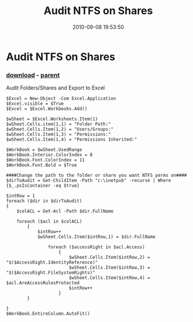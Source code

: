 ﻿---
pid:            2125
poster:         ission
title:          Audit NTFS on Shares
date:           2010-09-08 19:53:50
format:         posh
parent:         1721
parent:         1721

---

# Audit NTFS on Shares

### [download](2125.ps1) - [parent](1721.md)

Audit Folders/Shares and Export to Excel

```posh
$Excel = New-Object -Com Excel.Application
$Excel.visible = $True
$Excel = $Excel.Workbooks.Add()

$wSheet = $Excel.Worksheets.Item(1)
$wSheet.Cells.item(1,1) = "Folder Path:" 
$wSheet.Cells.Item(1,2) = "Users/Groups:"
$wSheet.Cells.Item(1,3) = "Permissions:"
$wSheet.Cells.Item(1,4) = "Permissions Inherited:"

$WorkBook = $wSheet.UsedRange
$WorkBook.Interior.ColorIndex = 8
$WorkBook.Font.ColorIndex = 11
$WorkBook.Font.Bold = $True

####Change the path to the folder or share you want NTFS perms on####
$dirToAudit = Get-ChildItem -Path "c:\inetpub" -recurse | Where {$_.psIsContainer -eq $true}

$intRow = 1
foreach ($dir in $dirToAudit)
{
	$colACL = Get-Acl -Path $dir.FullName

	foreach ($acl in $colACL)
		{
			$intRow++
			$wSheet.Cells.Item($intRow,1) = $dir.FullName
			
				foreach ($accessRight in $acl.Access)
					{
						$wSheet.Cells.Item($intRow,2) = "$($AccessRight.IdentityReference)"
				    	$wSheet.Cells.Item($intRow,3) = "$($AccessRight.FileSystemRights)"
						$wSheet.Cells.Item($intRow,4) = $acl.AreAccessRulesProtected
						$intRow++
					}
		}
	
}
$WorkBook.EntireColumn.AutoFit()
```
